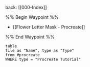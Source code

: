 back: [[000-Index]]

%% Begin Waypoint %%
- [[Flower Letter Mask - Procreate]]

%% End Waypoint %%


```dataview
table
file as "Name", type as "Type"
from #procreate 
WHERE type = "Procreate Tutorial"
```






